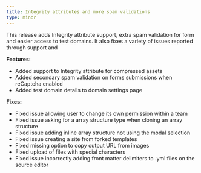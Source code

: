 ```yaml
---
title: Integrity attributes and more spam validations
type: minor
---
```


This release adds Integrity attribute support, extra spam validation for form and easier access to test domains. It also fixes a variety of issues reported through support and&nbsp;

**Features:**

* Added support to Integrity attribute for compressed assets
* Added secondary spam validation on forms submissions when reCaptcha enabled&nbsp;
* Added test domain details to domain settings page

**Fixes:**

* Fixed issue allowing user to change its own permission within a team
* Fixed issue asking for a array structure type when cloning an array structure
* Fixed issue adding inline array structure not using the modal selection
* Fixed issue creating a site from forked templates
* Fixed missing option to copy output URL from images
* Fixed upload of files with special characters
* Fixed issue incorrectly adding front matter delimiters to .yml files on the source editor
